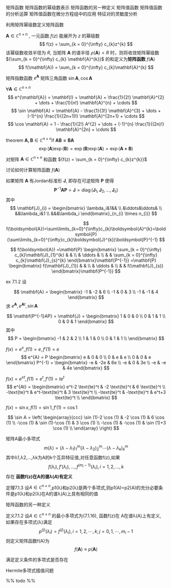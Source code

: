 

矩阵函数
	矩阵函数的幂级数表示
	矩阵函数的另一种定义
矩阵值函数
	矩阵值函数的分析运算
矩阵值函数在微分方程组中的应用
特征对的灵敏度分析


利用矩阵幂级数定义矩阵函数

${\mathbf{A} \in \mathbb{C}^{n\times n}}$ , 一元函数 ${f(z)}$ 能展开为 $z$ 的幂级数
$$
f(z) = \sum_{k = 0}^{\infty} c_{k}z^{k}
$$
该幂级数收敛半径为 $R$,
当矩阵 ${\mathbf{A}}$ 的谱半径 ${\rho(\mathbf{A})<R}$ 时，则将收敛矩阵幂级数 ${\sum_{k = 0}^{\infty} c_{k} \mathbf{A}^{k}}$ 的和定义为**矩阵函数** ${f(\mathbf{A})}$
$$
f(\mathbf{A}) = \sum_{k = 0}^{\infty} c_{k}\mathbf{A}^{k}
$$

矩阵指数函数 ${e^{\mathbf{A}}}$
矩阵三角函数 ${\sin \mathbf{A}, \cos \mathbf{A}}$

${\forall {\mathbf{A} \in \mathbb{C}^{n\times n}}}$
$$
e^{\mathbf{A}} = \mathbf{I} + \mathbf{A} + \frac{1}{2!} \mathbf{A}^{2} + \dots + \frac{1}{n!} \mathbf{A}^{n} + \cdots
$$
$$
\sin \mathbf{A} = \mathbf{A} - \frac{1}{3!} \mathbf{A}^{3} + \dots + (-1)^{n} \frac{1}{(2n+1)!} \mathbf{A}^{2n+1} + \cdots
$$
$$
\cos \mathbf{A} = 1 - \frac{1}{2!} A^{2} + \dots + (-1)^{n} \frac{1}{(2n)!} \mathbf{A}^{2n} + \cdots
$$


theorem
${\mathbf{A,B} \in \mathbb{C}^{n\times n}}$if $\mathbf{AB=BA}$
$$
\exp(\mathbf{A}) \exp(\mathbf{B}) = \exp(\mathbf{B}) \exp(\mathbf{A}) = \exp(\mathbf{A + B})
$$



对矩阵 ${\mathbf{A} \in \mathbb{C}^{n\times n}}$ 和函数 ${f(z) = \sum_{k = 0}^{\infty} c_{k}z^{k}}$

讨论如何计算矩阵函数 ${f(\mathbf{A})}$

如果矩阵 ${\mathbf{A}}$ 有Jordan标准形 ${\mathbf{J}}$, 即存在可逆矩阵 ${\mathbf{P}}$ 使得
$$
\mathbf{P}^{-1}\mathbf{A}\mathbf{P} = \mathbf{J} = \operatorname{diag}(\mathbf{J}_{1},\mathbf{J}_{2},\dots, \mathbf{J}_{s})
$$
其中
$$
\mathbf{J}_{i} = \begin{bmatrix}
\lambda_i&1&& \\
&\ddots&\ddots& \\
&&\lambda_i&1 \\
&&&\lambda_i
\end{bmatrix}_{n_{i} \times n_{i}}
$$

$$
f(\boldsymbol{A})=\sum\limits_{k=0}^{\infty}c_{k}\boldsymbol{A}^{k}=\boldsymbol{P}(\sum\limits_{k=0}^{\infty}c_{k}\boldsymbol{J}^{k})\boldsymbol{P}^{-1}
$$

$$
f(\boldsymbol{A})
=\mathbf{P} 
\begin{bmatrix}
\sum_{k = 0}^{\infty} c_{k}\mathbf{J}_{1}^{k}  &  &  \\
  & \ddots &  \\
 &  & \sum_{k = 0}^{\infty} c_{k}\mathbf{J}_{s}^{k}
\end{bmatrix}\mathbf{P^{-1}}
=\mathbf{P} 
\begin{bmatrix}
f(\mathbf{J}_{1})  &  &  \\
  & \ddots &  \\
 &  & f(\mathbf{J}_{s})
\end{bmatrix}\mathbf{P^{-1}}
$$


ex 7.1.2
设 

$$
\mathbf{A} = \begin{bmatrix}
-1 & -2 & 6 \\
-1 & 0 & 3 \\
-1 & -1 & 4
\end{bmatrix}
$$
求 ${e^{\mathbf{A}}, e^{\mathbf{A}t}, \sin \mathbf{A}}$

$$
\mathbf{P^{-1}AP} = 
\mathbf{J} = \begin{bmatrix}
1 & 0 & 0 \\
0 & 1 & 1 \\
0 & 0 & 1
\end{bmatrix}
$$
其中
$$
P = \begin{bmatrix}
-1 & 2 & 2 \\
1 & 1 & 0 \\
0 & 1 & 1 \\
\end{bmatrix}
$$

${f(x) = e^{x}, f(1) = e, f'(1) = e}$
$$ 
e^{A} = P \begin{bmatrix}
e & 0 & 0 \\
0 & e & e \\
0 & 0 & e
\end{bmatrix} P^{-1} = 
\begin{bmatrix}
-e & -2e & 6e \\
-e & 0 & 3e \\
-e & -e & 4e
\end{bmatrix}
$$

${f(x) = e^{xt}, f(1) = e^{t}, f'(1) = te^{t}}$
$$ 
e^{At} = \begin{bmatrix}
 e^t-2 \text{te}^t & -2 \text{te}^t & 6 \text{te}^t \\
 -\text{te}^t & e^t-\text{te}^t & 3 \text{te}^t \\
 -\text{te}^t & -\text{te}^t & e^t+3 \text{te}^t \\
\end{bmatrix}
$$

${f(x) = \sin x, f(1) = \sin{1}, f'(1) = \cos 1}$

$$
\sin A = \left(
\begin{array}{ccc}
 \sin (1)-2 \cos (1) & -2 \cos (1) & 6 \cos (1) \\
 -\cos (1) & \sin (1)-\cos (1) & 3 \cos (1) \\
 -\cos (1) & -\cos (1) & \sin (1)+3 \cos (1) \\
\end{array}
\right)
$$



矩阵A最小多项式
$$
m(\lambda)=(\lambda-\lambda_1)^m_1(\lambda-\lambda_2)^m_2\cdots(\lambda-\lambda_k)^m_k
$$
其中λ1,λ2,…,λk为A的k个互异特征值,对任意函数f(z),如果
$$
f(\lambda_{i}),
f'(\lambda_{i}),\dots,
f^{(m_{i}-1)}(\lambda_{i}),i=1,2,\dots,k
$$
存在
**函数f(z)在A的谱${\lambda(A)}$有定义**


定理7.1.3 
设$A \in \mathbb{C}^{n\times n}$,p1(λ)和p2(λ)是两个多项式,则p1(A)=p2(A)的充分必要条件是p1(λ)和p2(λ)在A的谱λ(A)上具有相同的值

矩阵函数的另一种定义

定义7.1.2 
设$A \in \mathbb{C}^{n\times n}$ 的最小多项式为(7.1.16),
函数f(z)在 A在谱λ(A)上有定义,
如果存在多项式(λ)满足
$$
p^{(j)}(\lambda_{i})=f^{(j)}(\lambda_{i}),i=1,2,\cdots,k;j=0,1,\cdots,m_{i}-1
$$
则定义矩阵函数f(A)为
$$
f(\mathbf{A}) \equiv p(\mathbf{A})
$$

满足定义条件的多项式是否存在

Hermite多项式插值问题

%% todo %%
